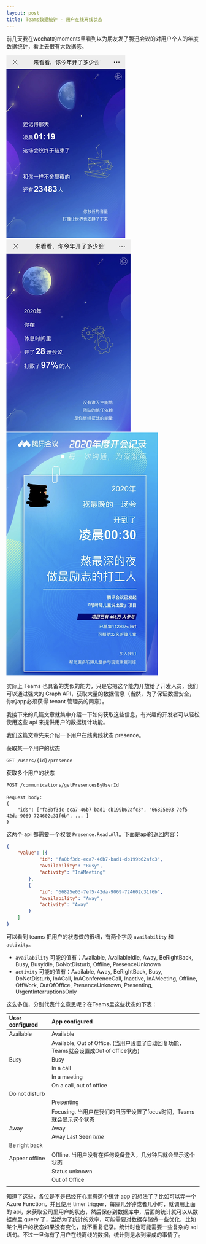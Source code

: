 ```yaml
---
layout: post
title: Teams数据统计 - 用户在线离线状态
---
```


前几天我在wechat的moments里看到以为朋友发了腾迅会议的对用户个人的年度数据统计，看上去很有大数据感。

![TeamsStatistics](../images/post20210711/001.png)
![TeamsStatistics](../images/post20210711/002.png)
![TeamsStatistics](../images/post20210711/003.png)


实际上 Teams 也具备的类似的能力，只是它把这个能力开放给了开发人员，我们可以通过强大的 Graph API，获取大量的数据信息（当然，为了保证数据安全，你的app必须获得 tenant 管理员的同意）。

我接下来的几篇文章就集中介绍一下如何获取这些信息，有兴趣的开发者可以轻松使用这些 api 来提供用户的数据统计功能。

我们这篇文章先来介绍一下用户在线离线状态 presence。

获取某一个用户的状态

```
GET /users/{id}/presence
```

获取多个用户的状态
```
POST /communications/getPresencesByUserId

Request body:
{
	"ids": ["fa8bf3dc-eca7-46b7-bad1-db199b62afc3", "66825e03-7ef5-42da-9069-724602c31f6b", ... ]
}
```

这两个 api 都需要一个权限 `Presence.Read.All`。下面是api的返回内容：

```json
{
	"value": [{
			"id": "fa8bf3dc-eca7-46b7-bad1-db199b62afc3",
			"availability": "Busy",
			"activity": "InAMeeting"
		},
		{
			"id": "66825e03-7ef5-42da-9069-724602c31f6b",
			"availability": "Away",
			"activity": "Away"
		}
	]
}
```

可以看到 teams 把用户的状态做的很细，有两个字段 `availability` 和 `activity`。

* `availability` 可能的值有：Available, AvailableIdle, Away, BeRightBack, Busy, BusyIdle, DoNotDisturb, Offline, PresenceUnknown
* `activity` 可能的值有：Available, Away, BeRightBack, Busy, DoNotDisturb, InACall, InAConferenceCall, Inactive, InAMeeting, Offline, OffWork, OutOfOffice, PresenceUnknown, Presenting, UrgentInterruptionsOnly

这么多值，分别代表什么意思呢？在Teams里这些状态如下表：

|User configured|App configured|
|:--- |:---|
| Available| Available|
|| Available, Out of Office. (当用户设置了自动回复功能，Teams就会设置成Out of office状态) |
|  Busy |  Busy  |
|| In a call |
|| In a meeting |
|| On a call, out of office|
|  Do not disturb ||
|| Presenting|
|| Focusing. 当用户在我们的日历里设置了focus时间，Teams 就会显示这个状态 |
| Away| Away|
|| Away Last Seen *time* |
|  Be right back| |
| Appear offline| Offline. 当用户没有在任何设备登入，几分钟后就会显示这个状态 | |
|| Status unknown|
|| Out of Office |
|||

知道了这些，各位是不是已经在心里有这个统计 app 的想法了？比如可以弄一个 Azure Function，并且使用 timer trigger，每隔几分钟或者几小时，就调用上面的 api，来获取公司里用户的状态，然后保存到数据库中，后面的统计就可以从数据库里 query 了，当然为了统计的效率，可能需要对数据存储做一些优化，比如某个用户的状态如果没有变化，就不重复记录。统计时也可能需要一些复杂的 sql 语句。不过一旦你有了用户在线离线的数据，统计则是水到渠成的事情了。
